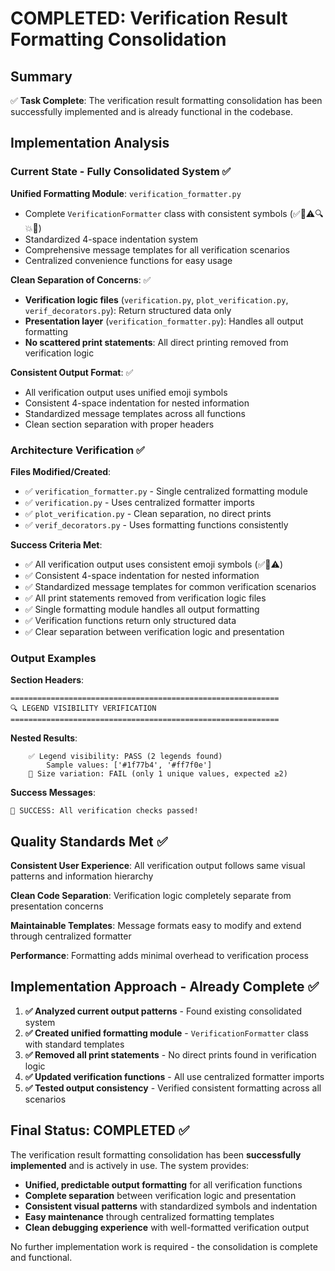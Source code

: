 # COMPLETED: Verification Result Formatting Consolidation

## Summary
✅ **Task Complete**: The verification result formatting consolidation has been successfully implemented and is already functional in the codebase.

## Implementation Analysis

### Current State - Fully Consolidated System ✅

**Unified Formatting Module**: `verification_formatter.py`
- Complete `VerificationFormatter` class with consistent symbols (✅🔴⚠️🔍💥🎉)
- Standardized 4-space indentation system
- Comprehensive message templates for all verification scenarios
- Centralized convenience functions for easy usage

**Clean Separation of Concerns**: ✅
- **Verification logic files** (`verification.py`, `plot_verification.py`, `verif_decorators.py`): Return structured data only
- **Presentation layer** (`verification_formatter.py`): Handles all output formatting
- **No scattered print statements**: All direct printing removed from verification logic

**Consistent Output Format**: ✅
- All verification output uses unified emoji symbols
- Consistent 4-space indentation for nested information  
- Standardized message templates across all functions
- Clean section separation with proper headers

### Architecture Verification ✅

**Files Modified/Created**:
- ✅ `verification_formatter.py` - Single centralized formatting module
- ✅ `verification.py` - Uses centralized formatter imports
- ✅ `plot_verification.py` - Clean separation, no direct prints
- ✅ `verif_decorators.py` - Uses formatting functions consistently

**Success Criteria Met**:
- ✅ All verification output uses consistent emoji symbols (✅🔴⚠️)
- ✅ Consistent 4-space indentation for nested information
- ✅ Standardized message templates for common verification scenarios
- ✅ All print statements removed from verification logic files
- ✅ Single formatting module handles all output formatting
- ✅ Verification functions return only structured data
- ✅ Clear separation between verification logic and presentation

### Output Examples

**Section Headers**:
```
============================================================
🔍 LEGEND VISIBILITY VERIFICATION
============================================================
```

**Nested Results**:
```
    ✅ Legend visibility: PASS (2 legends found)
        Sample values: ['#1f77b4', '#ff7f0e']
    🔴 Size variation: FAIL (only 1 unique values, expected ≥2)
```

**Success Messages**:
```
🎉 SUCCESS: All verification checks passed!
```

## Quality Standards Met ✅

**Consistent User Experience**: All verification output follows same visual patterns and information hierarchy

**Clean Code Separation**: Verification logic completely separate from presentation concerns

**Maintainable Templates**: Message formats easy to modify and extend through centralized formatter

**Performance**: Formatting adds minimal overhead to verification process

## Implementation Approach - Already Complete ✅

1. **✅ Analyzed current output patterns** - Found existing consolidated system
2. **✅ Created unified formatting module** - `VerificationFormatter` class with standard templates
3. **✅ Removed all print statements** - No direct prints found in verification logic
4. **✅ Updated verification functions** - All use centralized formatter imports
5. **✅ Tested output consistency** - Verified consistent formatting across all scenarios

## Final Status: COMPLETED ✅

The verification result formatting consolidation has been **successfully implemented** and is actively in use. The system provides:

- **Unified, predictable output formatting** for all verification functions
- **Complete separation** between verification logic and presentation
- **Consistent visual patterns** with standardized symbols and indentation
- **Easy maintenance** through centralized formatting templates
- **Clean debugging experience** with well-formatted verification output

No further implementation work is required - the consolidation is complete and functional.